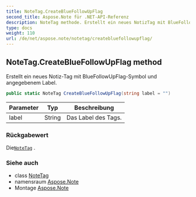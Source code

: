 ```yaml
---
title: NoteTag.CreateBlueFollowUpFlag
second_title: Aspose.Note für .NET-API-Referenz
description: NoteTag methode. Erstellt ein neues NotizTag mit BlueFollowUpFlagSymbol und angegebenem Label.
type: docs
weight: 110
url: /de/net/aspose.note/notetag/createbluefollowupflag/
---
```

## NoteTag.CreateBlueFollowUpFlag method

Erstellt ein neues Notiz-Tag mit BlueFollowUpFlag-Symbol und angegebenem Label.

```csharp
public static NoteTag CreateBlueFollowUpFlag(string label = "")
```

| Parameter | Typ | Beschreibung |
| --- | --- | --- |
| label | String | Das Label des Tags. |

### Rückgabewert

Die[`NoteTag`](../) .

### Siehe auch

* class [NoteTag](../)
* namensraum [Aspose.Note](../../notetag/)
* Montage [Aspose.Note](../../../)



